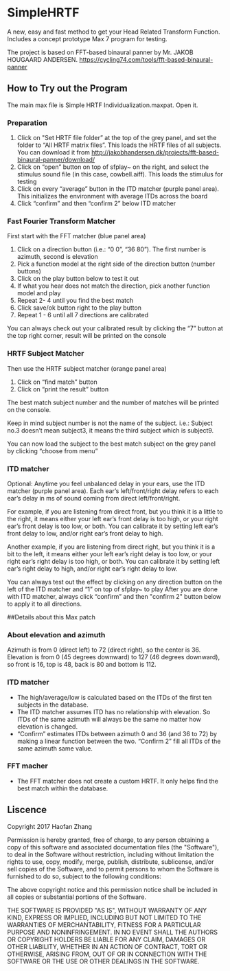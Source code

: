 # SimpleHRTF

A new, easy and fast method to get your Head Related Transform Function. Includes a concept prototype Max 7 program for testing.

The project is based on FFT-based binaural panner by Mr. JAKOB HOUGAARD ANDERSEN. 
<a>https://cycling74.com/tools/fft-based-binaural-panner</a> 


## How to Try out the Program
The main max file is Simple HRTF Individualization.maxpat. Open it.


### Preparation
1. Click on "Set HRTF file folder” at the top of the grey panel, and set the folder to “All HRTF matrix files”. This loads the HRTF files of all subjects. You can download it from <a>http://jakobhandersen.dk/projects/fft-based-binaural-panner/download/</a>
2. Click on “open” button on top of sfplay~ on the right, and select the stimulus sound file (in this case, cowbell.aiff). This loads the stimulus for testing
3. Click on every “average” button in the ITD matcher (purple panel area). This initializes the environment with average ITDs across the board
4. Click “confirm” and then “confirm 2” below ITD matcher

### Fast Fourier Transform Matcher
First start with the FFT matcher (blue panel area)
1. Click on a direction button (i.e.: “0 0”, “36 80”). The first number is azimuth, second is elevation
2. Pick a function model at the right side of the direction button (number buttons)
3. Click on the play button below to test it out
4. If what you hear does not match the direction, pick another function model and play
5. Repeat 2- 4 until you find the best match
6. Click save/ok button right to the play button
7. Repeat 1 - 6 until all 7 directions are calibrated

You can always check out your calibrated result by clicking the “7” button at the top right corner, result will be printed on the console

### HRTF Subject Matcher
Then use the HRTF subject matcher (orange panel area)
1. Click on “find match” button
2. Click on “print the result” button


The best match subject number and the number of matches will be printed on the console.


Keep in mind subject number is not the name of the subject. i.e.: Subject no.3 doesn’t mean subject3, it means the third subject which is subject9.


You can now load the subject to the best match subject on the grey panel by clicking “choose from menu”

### ITD matcher
Optional: Anytime you feel unbalanced delay in your ears, use the ITD matcher (purple panel area). Each ear’s left/front/right delay refers to each ear’s delay in ms of sound coming from direct left/front/right. 


For example, if you are listening from direct front, but you think it is a little to the right, it means either your left ear’s front delay is too high, or your right ear’s front delay is too low, or both. You can calibrate it by setting left ear’s front delay to low, and/or right ear’s front delay to high. 


Another example, if you are listening from direct right, but you think it is a bit to the left, it means either your left ear’s right delay is too low, or your right ear’s right delay is too high, or both. You can calibrate it by setting left ear’s right delay to high, and/or right ear’s right delay to low. 



You can always test out the effect by clicking on any direction button on the left of the ITD matcher and “1” on top of sfplay~ to play
After you are done with ITD matcher, always click “confirm” and then "confirm 2" button below to apply it to all directions. 


##Details about this Max patch

### About elevation and azimuth
Azimuth is from 0 (direct left) to 72 (direct right), so the center is 36.
Elevation is from 0 (45 degrees downward) to 127 (46 degrees downward), so front is 16, top is 48, back is 80 and bottom is 112.

### ITD matcher
* The high/average/low is calculated based on the ITDs of the first ten subjects in the database. 
* The ITD matcher assumes ITD has no relationship with elevation. So ITDs of the same azimuth will always be the same no matter how elevation is changed. 
* “Confirm” estimates ITDs between azimuth 0 and 36 (and 36 to 72) by making a linear function between the two. “Confirm 2” fill all ITDs of the same azimuth same value.

### FFT macher
* The FFT matcher does not create a custom HRTF. It only helps find the best match within the database.




## Liscence

Copyright 2017 Haofan Zhang

Permission is hereby granted, free of charge, to any person obtaining a copy of this software and associated documentation files (the "Software"), to deal in the Software without restriction, including without limitation the rights to use, copy, modify, merge, publish, distribute, sublicense, and/or sell copies of the Software, and to permit persons to whom the Software is furnished to do so, subject to the following conditions:

The above copyright notice and this permission notice shall be included in all copies or substantial portions of the Software.

THE SOFTWARE IS PROVIDED "AS IS", WITHOUT WARRANTY OF ANY KIND, EXPRESS OR IMPLIED, INCLUDING BUT NOT LIMITED TO THE WARRANTIES OF MERCHANTABILITY, FITNESS FOR A PARTICULAR PURPOSE AND NONINFRINGEMENT. IN NO EVENT SHALL THE AUTHORS OR COPYRIGHT HOLDERS BE LIABLE FOR ANY CLAIM, DAMAGES OR OTHER LIABILITY, WHETHER IN AN ACTION OF CONTRACT, TORT OR OTHERWISE, ARISING FROM, OUT OF OR IN CONNECTION WITH THE SOFTWARE OR THE USE OR OTHER DEALINGS IN THE SOFTWARE.

